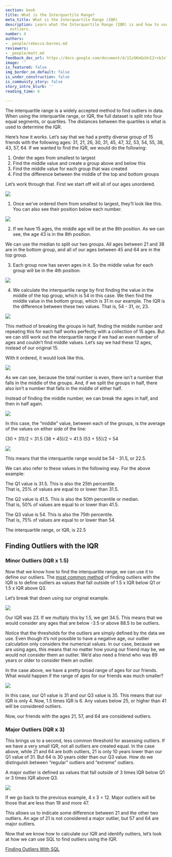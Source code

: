 ```yaml
---
section: book
title: What is the Interquartile Range?
meta_title: What is the Interquartile Range (IQR)
description: Learn what the Interquartile Range (IQR) is and how to use it to determine
  outliers.
number: 4
authors:
- _people/rebecca-barnes.md
reviewers:
- _people/matt.md
feedback_doc_url: https://docs.google.com/document/d/1IzGKmQzUnI2rxbJxTfESTe-HFiRwuwNLyicJoKPNaCg/edit?usp=sharing
image: ''
is_featured: false
img_border_on_default: false
is_under_construction: false
is_community_story: false
story_intro_blurb: ''
reading_time: 6

---
```

The interquartile range is a widely accepted method to find outliers in data. When using the interquartile range, or IQR, the full dataset is split into four equal segments, or quartiles. The distances between the quartiles is what is used to determine the IQR.

Here’s how it works. Let’s say that we had a pretty diverse group of 15 friends with the following ages: 31, 21, 26, 30, 31, 45, 47, 32, 53, 54, 55, 38, 43, 57, 64. If we wanted to find the IQR, we would do the following:

1. Order the ages from smallest to largest
2. Find the middle value and create a group above and below this
3. Find the middle value for each group that was created
4. Find the difference between the middle of the top and bottom groups

Let’s work through that. First we start off will all of our ages unordered.

![](https://lh5.googleusercontent.com/nDeSsBmZJjhl61DJiAmG9d7av5-CG35ZvfidMForh9VkUGuCksKm0usTtMFqulMUHp1JkZhaOkEDGGcdiH1JWVeIvclpceL9HWLtkUWR1oyreNOw4V7yxc6C__bjRT3gxJS9Y5ig)

1. Once we’ve ordered them from smallest to largest, they’ll look like this. You can also see their position below each number.

![](https://lh6.googleusercontent.com/l2ws87Y1rbu3d-Z6asVILaNuumv_cGuBr6934-DtQ3P2OEr-QRwPJrCAJ7wYNvDbENe2KHIm2o-_4cOGRI5NuB0s9JEkJmh_vcTp486fCIxkc4UDaI6UWJtQEqZtpTzOYsJ2tPal)

2. If we have 15 ages, the middle age will be at the 8th position. As we can see, the age 43 is in the 8th position.

We can use the median to split our two groups. All ages between 21 and 38 are in the bottom group, and all of our ages between 45 and 64 are in the top group.

3. Each group now has seven ages in it. So the middle value for each group will be in the 4th position.

![](https://lh5.googleusercontent.com/pN-65MSvmvzOIcfIDTqb62YJcdy5T8Ix9Ea938FTeHOREF1Go8wu4dTgQVGfHMY9mEZ3kLJFgJyIGMDt-5hQn1wremrmVesLpWjUUl7IIqb98cyQTzWhkTHOvZG2m2OlnJdsxdcP)

4. We calculate the interquartile range by first finding the value in the middle of the top group, which is 54 in this case. We then find the middle value in the bottom group, which is 31 in our example. The IQR is the difference between these two values. That is, 54 - 31, or, 23.

![](https://lh3.googleusercontent.com/2LjjyI8BSlgHMxs9K-orraPJKDKE2UtfMW1taTakM8Wq3T1MPpfYOAYK8SyHD8NC0_8Xfgod8jWEAbVUgkPcVnsxHj5wmK6zkA1hokEd-osj0WZrm8AGBXxl4RslGdbbJS9IT5rz)

This method of breaking the groups in half, finding the middle number and repeating this for each half works perfectly with a collection of 15 ages. But we can still work out the interquartile range if we had an even number of ages and couldn’t find middle values. Let’s say we had these 12 ages, instead of our original 15.

With it ordered, it would look like this.

![](https://lh4.googleusercontent.com/FugAjUamvQ5IdlnCYK1uPe-mBM9o4NPxGOEvpyNCFEbmP_C0g5Cx0nYQnsRR4HLEUwTXFfQHIsmloligxW72V3vbV41iuxbj00qZNSLASnAs_YnUZoAqFeOqCBDygK4v8N4dyZzN)

As we can see, because the total number is even, there isn’t a number that falls in the middle of the groups. And, if we split the groups in half, there also isn’t a number that falls in the middle of either half.

Instead of finding the middle number, we can break the ages in half, and then in half again.

![](https://lh3.googleusercontent.com/brdWyRjuqIyr8zJ615NddnivW0HWrVZl5x1sWyASpoV5VxhQmVlpK14YhhKthNYqQoE2ZUDECrUgS7gjR5RiPsizRepJMGTwCl0ExAjty81LNo6BPLuYwlJhyRZkkiQcD4x7r7us)

In this case, the “middle” value, between each of the groups, is the average of the values on either side of the line:

(30 + 31)/2 = 31.5 (38 + 45)/2 = 41.5 (53 + 55)/2 = 54

![](https://lh6.googleusercontent.com/tGgANYECd6DTSJvQ7oyUDHy26NteGCGiJgwpx9dMmuquFbkp_YCt2U9bXAoSRNemkRsG0VdgJ_oxwK4yPcIkaS64Gan-X1B1I5Ll9SLU9VYLX5jlubqZDfuMLOtV3Zu02auo88Pd)

This means that the interquartile range would be 54 - 31.5, or 22.5.

We can also refer to these values in the following way. For the above example:

The Q1 value is 31.5. This is also the 25th percentile.   
That is, 25% of values are equal to or lower than 31.5.

The Q2 value is 41.5. This is also the 50th percentile or median.   
That is, 50% of values are equal to or lower than 41.5.

The Q3 value is 54. This is also the 75th percentile.   
That is, 75% of values are equal to or lower than 54.

The interquartile range, or IQR, is 22.5

## Finding Outliers with the IQR

### Minor Outliers (IQR x 1.5)

Now that we know how to find the interquartile range, we can use it to define our outliers. The [most common method](https://math.stackexchange.com/questions/966331/why-john-tukey-set-1-5-iqr-to-detect-outliers-instead-of-1-or-2) of finding outliers with the IQR is to define outliers as values that fall outside of 1.5 x IQR below Q1 or 1.5 x IQR above Q3.

Let’s break that down using our original example.

![](https://lh6.googleusercontent.com/GqSCvBR6_u2e3GM-bGS8aJRtMdkk3xwPD1t9SvmIn4Vs9xIZPe8BjvJf_2IG1M4Tx_GEBctQKEja8zz9YYPkLAwjH0p84OoAO0Y4FjYLuGlv9jAoddwOuCjDquPZJkG5N0zRY2U7)

Our IQR was 23. If we multiply this by 1.5, we get 34.5. This means that we would consider any ages that are below -3.5 or above 88.5 to be outliers.

Notice that the thresholds for the outliers are simply defined by the data we use. Even though it’s not possible to have a negative age, our outlier calculation only considers the numerical values. In our case, because we are using ages, this means that no matter how young our friend may be, we would not consider them an outlier. We’d also need a friend who was 89 years or older to consider them an outlier.

In the case above, we have a pretty broad range of ages for our friends. What would happen if the range of ages for our friends was much smaller?

![](https://lh5.googleusercontent.com/jHYaC0UYHOf3oYnaUf7T48CVRvpsUuLHwwgwXtq0MBO0KtQajzboLEcXKrthOXe2AhVuhP0KNy1wk6lr-Ss__Bfmtd_i4_NJ4axYIsDRz_dn-CdwdM13NN4d2C4p5HnSeBgJWYjn)

In this case, our Q1 value is 31 and our Q3 value is 35. This means that our IQR is only 4. Now, 1.5 times IQR is 6. Any values below 25, or higher than 41 will be considered outliers.

Now, our friends with the ages 21, 57, and 64 are considered outliers.

### Major Outliers (IQR x 3)

This brings us to a second, less common threshold for assessing outliers. If we have a very small IQR, not all outliers are created equal. In the case above, while 21 and 64 are both outliers, 21 is only 10 years lower than our Q1 value of 31. But 64 is 30 years older than our Q3 value. How do we distinguish between “regular” outliers and “extreme” outliers.

A major outlier is defined as values that fall outside of 3 times IQR below Q1 or 3 times IQR above Q3.

![](https://lh5.googleusercontent.com/ecIV8lZI_dnLMGVtGLBjU8_TV3d-xGPN6Ae8FasG46emwHFjMK21cY8YnMtNTr3-9SNe3z2iGjFTK5PPAzCddXXHJTsRd7OJNK06-sxfP6qZmXXjUom_lnhnMGnyGqUuYtIvp1i3)

If we go back to the previous example, 4 x 3 = 12. Major outliers will be those that are less than 19 and more 47.

This allows us to indicate some difference between 21 and the other two outliers. An age of 21 is not considered a major outlier, but 57 and 64 are major outliers.

Now that we know how to calculate our IQR and identify outliers, let’s look at how we can use SQL to find outliers using the IQR.

[Finding Outliers With SQL](https://dataschool.com/how-to-teach-people-sql/how-to-find-outliers-with-sql/)